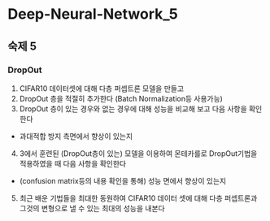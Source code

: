 # Deep-Neural-Network_5

## 숙제 5

### DropOut

1. CIFAR10 데이터셋에 대해 다층 퍼셉트론 모델을 만들고
2. DropOut 층을 적절히 추가한다 (Batch Normalization등 사용가능)
3. DropOut 층이 있는 경우와 없는 경우에 대해 성능을 비교해 보고 다음 사항을 확인한다
  + 과대적합 방지 측면에서 향상이 있는지

4. 3에서 훈련된 (DropOut층이 있는) 모델을 이용하여 몬테카를로 DropOut기법을 적용하였을 때 다음 사항을 확인한다
  + (confusion matrix등의 내용 확인을 통해) 성능 면에서 향상이 있는지
5. 최근 배운 기법들을 최대한 동원하여 CIFAR10 데이터 셋에 대해 다층 퍼셉트론과 그것의 변형으로 낼 수 있는 최대의 성능을 내본다
